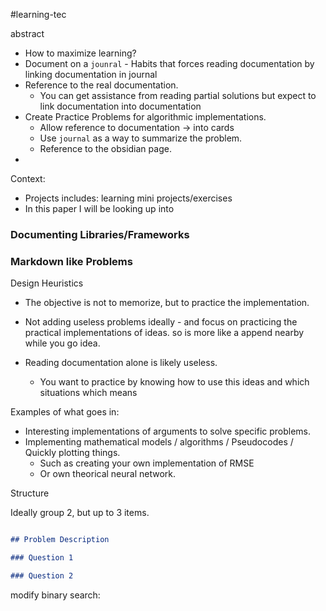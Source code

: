 #learning-tec


abstract
- How to maximize learning?
- Document on a `jounral`
		- Habits that forces reading documentation by linking documentation in journal
- Reference to the real documentation.
	- You can get assistance from reading partial solutions but expect to link documentation into documentation
- Create Practice Problems for algorithmic implementations.
	- Allow reference to documentation -> into cards
	- Use `journal` as a way to summarize the problem.
	- Reference to the obsidian page.
- 

Context: 
- Projects includes: learning mini projects/exercises
- In this paper I will be looking up into 


### Documenting Libraries/Frameworks



### Markdown like Problems

Design Heuristics
- The objective is not to memorize, but to practice the implementation.
- Not adding useless problems ideally - and focus on practicing the practical implementations of ideas. so is more like a append nearby while you go idea.

- Reading documentation alone is likely useless.
	- You want to practice by knowing how to use this ideas and which situations which means



Examples of what goes in:
- Interesting implementations of arguments to solve specific problems.
- Implementing mathematical models / algorithms / Pseudocodes / Quickly plotting things.
	- Such as creating your own implementation of RMSE
	- Or own theorical neural network.


Structure

Ideally group 2, but up to 3 items. 

```md

## Problem Description

### Question 1

### Question 2

```

modify binary search:

